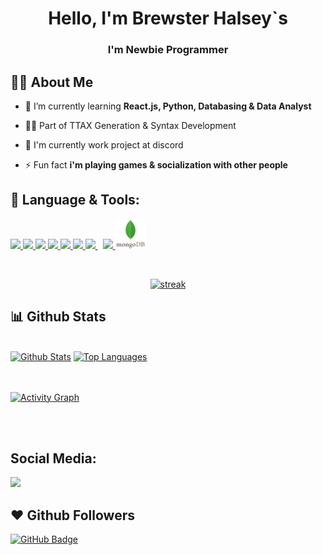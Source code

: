 <h1 align="center">Hello, I'm Brewster Halsey`s</h1>
<h3 align="center">I'm Newbie Programmer</h3>


## 🙋‍♂️ About Me

- 🌱 I’m currently learning **React.js, Python, Databasing & Data Analyst**

- 👨‍💻 Part of TTAX Generation & Syntax Development

- 💪 I'm currently work project at discord

- ⚡ Fun fact **i'm playing games & socialization with other people**

## 🚀 Language & Tools:

<p align="left"> 
    <a href="https://code.visualstudio.com/" target="_blank"> <img src="https://img.icons8.com/color/48/000000/visual-studio-code-2019.png"/> </a>
    <a href="https://developer.mozilla.org/en-US/docs/Web/JavaScript" target="_blank"> <img src="https://img.icons8.com/color/48/000000/javascript.png"/> </a> 
    <a href="https://www.python.org" target="_blank"> <img src="https://img.icons8.com/color/48/000000/python.png"/> </a> 
    <a href="https://www.w3.org/html/" target="_blank"> <img src="https://img.icons8.com/color/48/000000/html-5.png"/> </a> 
    <a href="https://www.w3schools.com/css/" target="_blank"> <img src="https://img.icons8.com/color/48/000000/css3.png"/> </a> 
    <a href="https://getbootstrap.com" target="_blank"> <img src="https://img.icons8.com/color/48/000000/bootstrap.png"/> </a>
    <a style="padding-right:8px;" href="https://nodejs.org" target="_blank"> <img src="https://img.icons8.com/color/48/000000/nodejs.png"/> </a>
    <a href="https://git-scm.com/" target="_blank"> <img src="https://img.icons8.com/color/48/000000/git.png"/> </a>
    <a href="https://www.mongodb.com/" target="_blank"> <img src="https://raw.githubusercontent.com/devicons/devicon/master/icons/mongodb/mongodb-original-wordmark.svg" alt="mongodb" width="48" height="48"/> </a>
</p>
    
<br/>

<p align="center">
    <a href="https://github.com/BrewsterHalsey/github-readme-streak-stats">
        <img title="🔥 Get streak stats for your profile at git.io/streak-stats" alt="streak" src="https://github-readme-streak-stats.herokuapp.com/?user=BrewsterHalsey&theme=black-ice&hide_border=true&stroke=0000&background=060A0CD0"/>
    </a>
</p>

## 📊 Github Stats

  <br/>
    <a href="https://github.com/BrewsterHalsey/github-readme-stats"><img alt="Github Stats" src="https://github-readme-stats.vercel.app/api?username=BrewsterHalsey&show_icons=true&count_private=true&theme=react&hide_border=true&bg_color=0D1117" /></a>
  <a href="https://github.com/BrewsterHalsey/github-readme-stats"><img alt="Top Languages" src="https://github-readme-stats.vercel.app/api/top-langs/?username=BrewsterHalsey&langs_count=8&count_private=true&layout=compact&theme=react&hide_border=true&bg_color=0D1117" /></a>
  <br/>


<br/>
<br/>

<a href="https://github.com/BrewsterHalsey/github-readme-activity-graph"><img alt="Activity Graph" src="https://activity-graph.herokuapp.com/graph?username=BrewsterHalsey&bg_color=0D1117&color=5BCDEC&line=5BCDEC&point=FFFFFF&hide_border=true" /></a>

<br/>
<br/>

## Social Media:
<p align="left">

<a href = "https://www.instagram.com/sonjayabrns/"><img src="https://img.icons8.com/fluent/48/000000/instagram-new.png"/></a>

</p>

## ❤ Github Followers
<a href="https://github.com/BrewsterHalsey?tab=followers"><img src="https://img.shields.io/github/followers/BrewsterHalsey?label=Followers&style=social" alt="GitHub Badge"></a>
